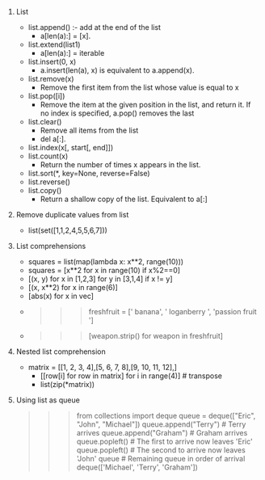 1. List

   - list.append() :- add at the end of the list
     - a[len(a):] = [x].
   - list.extend(list1)
     - a[len(a):] = iterable
   - list.insert(0, x)
     - a.insert(len(a), x) is equivalent to a.append(x).
   - list.remove(x)
     - Remove the first item from the list whose value is equal to x
   - list.pop([i])
     - Remove the item at the given position in the list, and return it. If no index is specified, a.pop() removes the last
   - list.clear()
     - Remove all items from the list
     - del a[:].
   - list.index(x[, start[, end]])
   - list.count(x)
     - Return the number of times x appears in the list.
   - list.sort(\*, key=None, reverse=False)
   - list.reverse()
   - list.copy()
     - Return a shallow copy of the list. Equivalent to a[:]

2. Remove duplicate values from list

   - list(set([1,1,2,4,5,5,6,7]))

3. List comprehensions

   - squares = list(map(lambda x: x\*\*2, range(10)))
   - squares = [x**2 for x in range(10) if x%2==0]
   - [(x, y) for x in [1,2,3] for y in [3,1,4] if x != y]
   - [(x, x**2) for x in range(6)]
   - [abs(x) for x in vec]
   - > > > freshfruit = [' banana', ' loganberry ', 'passion fruit ']
   - > > > [weapon.strip() for weapon in freshfruit]

4. Nested list comprehension

   - matrix = [[1, 2, 3, 4],[5, 6, 7, 8],[9, 10, 11, 12],]
     - [[row[i] for row in matrix] for i in range(4)] # transpose
     - list(zip(\*matrix))

5. Using list as queue

   > > > from collections import deque
   > > > queue = deque(["Eric", "John", "Michael"])
   > > > queue.append("Terry") # Terry arrives
   > > > queue.append("Graham") # Graham arrives
   > > > queue.popleft() # The first to arrive now leaves
   > > > 'Eric'
   > > > queue.popleft() # The second to arrive now leaves
   > > > 'John'
   > > > queue # Remaining queue in order of arrival
   > > > deque(['Michael', 'Terry', 'Graham'])
